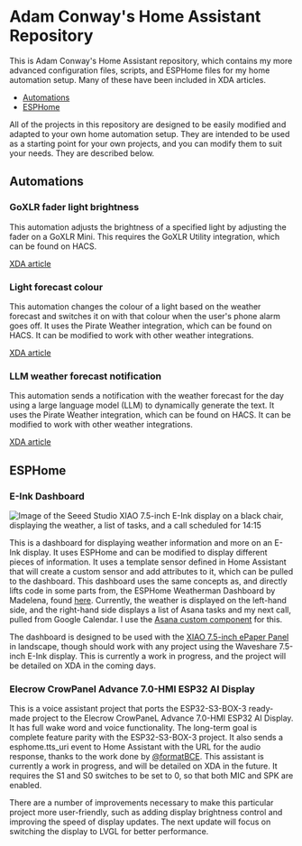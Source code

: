# Adam Conway's Home Assistant Repository

This is Adam Conway's Home Assistant repository, which contains my more advanced configuration files, scripts, and ESPHome files for my home automation setup. Many of these have been included in XDA articles.

- [Automations](Automations)
- [ESPHome](ESPHome)

All of the projects in this repository are designed to be easily modified and adapted to your own home automation setup. They are intended to be used as a starting point for your own projects, and you can modify them to suit your needs. They are described below.


## Automations

### GoXLR fader light brightness

This automation adjusts the brightness of a specified light by adjusting the fader on a GoXLR Mini. This requires the GoXLR Utility integration, which can be found on HACS.

[XDA article](https://www.xda-developers.com/turned-goxlr-audio-interface-brightness-slider/)

### Light forecast colour

This automation changes the colour of a light based on the weather forecast and switches it on with that colour when the user's phone alarm goes off. It uses the Pirate Weather integration, which can be found on HACS. It can be modified to work with other weather integrations.

[XDA article](https://www.xda-developers.com/smart-light-weather-home-assistant/)

### LLM weather forecast notification

This automation sends a notification with the weather forecast for the day using a large language model (LLM) to dynamically generate the text. It uses the Pirate Weather integration, which can be found on HACS. It can be modified to work with other weather integrations. 

[XDA article](https://www.xda-developers.com/use-llm-dynamic-notifications-home-assistant/)

## ESPHome

### E-Ink Dashboard

![Image of the Seeed Studio XIAO 7.5-inch E-Ink display on a black chair, displaying the weather, a list of tasks, and a call scheduled for 14:15](Images/Seeed-Studios-XIAO-7.5-Inch-E-Ink-Display-Home-Assistant-1.jpg)

This is a dashboard for displaying weather information and more on an E-Ink display. It uses ESPHome and can be modified to display different pieces of information. It uses a template sensor defined in Home Assistant that will create a custom sensor and add attributes to it, which can be pulled to the dashboard. This dashboard uses the same concepts as, and directly lifts code in some parts from, the ESPHome Weatherman Dashboard by Madelena, found [here](https://github.com/Madelena/esphome-weatherman-dashboard/tree/main).  Currently, the weather is displayed on the left-hand side, and the right-hand side displays a list of Asana tasks and my next call, pulled from Google Calendar. I use the [Asana custom component](https://github.com/nitobuendia/asana-custom-component) for this. 

The dashboard is designed to be used with the [XIAO 7.5-inch ePaper Panel](https://www.seeedstudio.com/XIAO-7-5-ePaper-Panel-p-6416.html) in landscape, though should work with any project using the Waveshare 7.5-inch E-Ink display. This is currently a work in progress, and the project will be detailed on XDA in the coming days. 

### Elecrow CrowPanel Advance 7.0-HMI ESP32 AI Display

This is a voice assistant project that ports the ESP32-S3-BOX-3 ready-made project to the Elecrow CrowPaneL Advance 7.0-HMI ESP32 AI Display. It has full wake word and voice functionality. The long-term goal is complete feature parity with the ESP32-S3-BOX-3 project. It also sends a esphome.tts_uri event to Home Assistant with the URL for the audio response, thanks to the work done by [@formatBCE](https://github.com/formatBCE). This assistant is currently a work in progress, and will be detailed on XDA in the future. It requires the S1 and S0 switches to be set to 0, so that both MIC and SPK are enabled. 

There are a number of improvements necessary to make this particular project more user-friendly, such as adding display brightness control and improving the speed of display updates. The next update will focus on switching the display to LVGL for better performance.